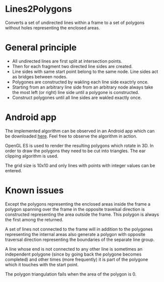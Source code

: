 # Lines2Polygons
<p>Converts a set of undirected lines within a frame to a set of polygons without holes representing the enclosed areas.</p>

# General principle
<p><ul>
<li>All undirected lines are first split at intersection points.</li>
<li>Then for each fragment two directed line sides are created.</li>
<li>Line sides with same start point belong to the same node. Line sides act as bridges between nodes.</li>
<li>Polygones are constructed by wakling each line side exactrly once.</li>
<li>Starting from an arbitrary line side from an arbitrary node always take the most left (or right) line side until a polygone is constructed.</li>
<li>Construct polygones until all line sides are wakled exactly once.</li>
</ul></p>

# Android app

<p>The implemented algorithm can be observed in an Android app which can be downloaded <a href="https://play.google.com/store/apps/details?id=com.firtzberg.lines2polygons">here</a>.
Feel free to observe the algorithm in action.</p>
<p>OpenGL ES is used to render the resulting polygons which rotate in 3D.
In order to draw the polygons they need to be cut into triangles. The ear clipping algorithm is used.</p>
<p>The grid size is 10x10 and only lines with points with integer values can be entered.</p>

# Known issues
<p>Except the polygons representing the enclosed areas inside the frame
a polygon spanning over the frame in the opposite travelsal direction is constructed
representing the area outside the frame.
This polygon is always the first among the returned.</p>
<p>A set of lines not connected to the frame will in addition to the polygones representing the internal areas
also generate a polygon with opposite traversal direction representing the boundaries of the separate line group.</p>
<p>A line whose end is not connected to any other line is sometimes an independent polygone
(since by going back the polygone becomes completed) and other times (more frequently)
it is part of the polygone which it touches with the start point.</p>
<p>The polygon triangulation fails when the area of the polygon is 0.</p>
